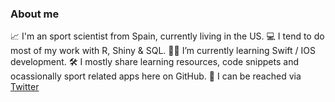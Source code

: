 ### About me

📈 I'm an sport scientist from Spain, currently living in the US.
💻 I tend to do most of my work with R, Shiny & SQL.
🤳🏻 I’m currently learning Swift / IOS development.
🛠 I mostly share learning resources, code snippets and ocassionally sport related apps here on GitHub.
💬 I can be reached via [Twitter](https://twitter.com/jfernandez__)
